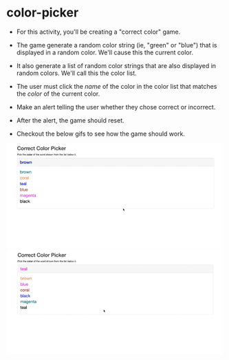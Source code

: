 # color-picker

* For this activity, you'll be creating a "correct color" game.

* The game generate a random color string (ie, "green" or "blue") that is displayed in a random color. We'll cause this the current color.

* It also generate a list of random color strings that are also displayed in random colors. We'll call this the color list.

* The user must click the *name* of the color in the color list that matches the *color* of the current color.

* Make an alert telling the user whether they chose correct or incorrect.

* After the alert, the game should reset.

* Checkout the below gifs to see how the game should work.

![correct color example](Images/correctColorExampleWin.gif)
![correct color example](Images/correctColorExampleLose.gif)